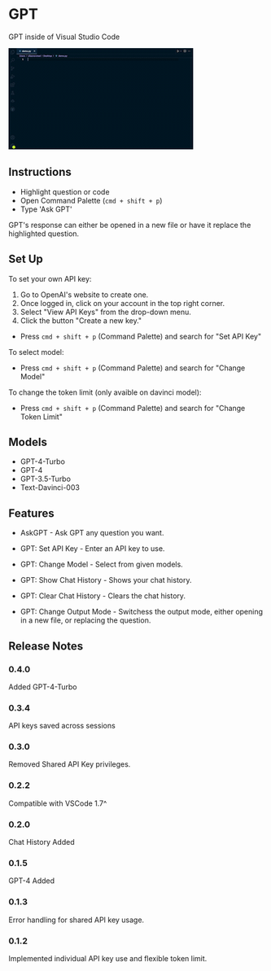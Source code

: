 # GPT

GPT inside of Visual Studio Code

![](https://raw.githubusercontent.com/silasnevstad/GPT-Extension-VSCode/main/demo.gif?raw=true)

## Instructions
* Highlight question or code
* Open Command Palette (```cmd + shift + p```)
* Type 'Ask GPT'

GPT's response can either be opened in a new file or have it replace the highlighted question.

## Set Up
To set your own API key:

1. Go to OpenAI's website to create one.
2. Once logged in, click on your account in the top right corner.
3. Select "View API Keys" from the drop-down menu.
4. Click the button "Create a new key."

- Press ```cmd + shift + p``` (Command Palette) and search for "Set API Key"

To select model:

- Press ```cmd + shift + p``` (Command Palette) and search for "Change Model"

To change the token limit (only avaible on davinci model):

- Press ```cmd + shift + p``` (Command Palette) and search for "Change Token Limit"

## Models

- GPT-4-Turbo
- GPT-4
- GPT-3.5-Turbo
- Text-Davinci-003

## Features

- AskGPT - Ask GPT any question you want.

- GPT: Set API Key - Enter an API key to use.

- GPT: Change Model - Select from given models.

- GPT: Show Chat History - Shows your chat history.

- GPT: Clear Chat History - Clears the chat history.

- GPT: Change Output Mode - Switchess the output mode, either opening in a new file, or replacing the question.

## Release Notes

### 0.4.0
Added GPT-4-Turbo

### 0.3.4
API keys saved across sessions

### 0.3.0
Removed Shared API Key privileges.

### 0.2.2
Compatible with VSCode 1.7^

### 0.2.0
Chat History Added

### 0.1.5
GPT-4 Added

### 0.1.3
Error handling for shared API key usage.

### 0.1.2
Implemented individual API key use and flexible token limit.
